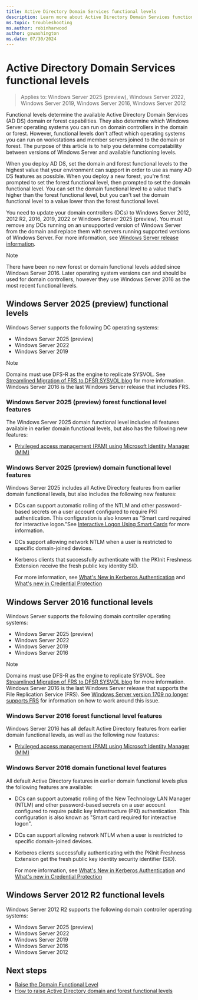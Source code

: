```yaml
---
title: Active Directory Domain Services functional levels
description: Learn more about Active Directory Domain Services functional levels in Windows Server
ms.topic: troubleshooting
ms.author: robinharwood
author: gswashington
ms.date: 07/30/2024
---
```

# Active Directory Domain Services functional levels

>Applies to: Windows Server 2025 (preview), Windows Server 2022, Windows Server 2019, Windows Server 2016, Windows Server 2012

Functional levels determine the available Active Directory Domain Services (AD DS) domain or forest capabilities. They also determine which Windows Server operating systems you can run on domain controllers in the domain or forest. However, functional levels don't affect which operating systems you can run on workstations and member servers joined to the domain or forest. The purpose of this article is to help you determine compatability between versions of Windows Server and available functioning levels.

When you deploy AD DS, set the domain and forest functional levels to the highest value that your environment can support in order to use as many AD DS features as possible. When you deploy a new forest, you're first prompted to set the forest functional level, then prompted to set the domain functional level. You can set the domain functional level to a value that's higher than the forest functional level, but you can't set the domain functional level to a value lower than the forest functional level.

You need to update your domain controllers (DCs) to Windows Server 2012, 2012 R2, 2016, 2019, 2022 or Windows Server 2025 (preview). You must remove any DCs running on an unsupported version of Windows Server from the domain and replace them with servers running supported versions of Windows Server. For more information, see [Windows Server release information](/windows-server/get-started/windows-server-release-info).

> [!NOTE]
> There have been no new forest or domain functional levels added since Windows Server 2016. Later operating system versions can and should be used for domain controllers, however they use Windows Server 2016 as the most recent functional levels.

## Windows Server 2025 (preview) functional levels

Windows Server supports the following DC operating systems:

- Windows Server 2025 (preview)
- Windows Server 2022
- Windows Server 2019

> [!NOTE]
> Domains must use DFS-R as the engine to replicate SYSVOL. See [Streamlined Migration of FRS to DFSR SYSVOL blog](https://techcommunity.microsoft.com/t5/storage-at-microsoft/streamlined-migration-of-frs-to-dfsr-sysvol/ba-p/425405) for more information. Windows Server 2016 is the last Windows Server release that includes FRS.

### Windows Server 2025 (preview) forest functional level features

The Windows Server 2025 domain functional level includes all features available in earlier domain functional levels, but also has the following new features:

- [Privileged access management (PAM) using Microsoft Identity Manager (MIM)](../whats-new-active-directory-domain-services.md#privileged-access-management)

### Windows Server 2025 (preview) domain functional level features

Windows Server 2025 includes all Active Directory features from earlier domain functional levels, but also includes the following new features:

- DCs can support automatic rolling of the NTLM and other password-based secrets on a user account configured to require PKI authentication. This configuration is also known as "Smart card required for interactive logon."See [Interactive Logon Using Smart Cards](https://learn.microsoft.com/en-us/openspecs/windows_protocols/ms-pkca/53dd48a1-8325-4c0f-971f-d8c538d07f96) for more information.
- DCs support allowing network NTLM when a user is restricted to specific domain-joined devices.
- Kerberos clients that successfully authenticate with the PKInit Freshness Extension receive the fresh public key identity SID.

    For more information, see [What's New in Kerberos Authentication](../../get-started/whats-new-in-windows-server-2016.md#kerberos-authentication) and [What's new in Credential Protection](../../security/credentials-protection-and-management/whats-new-in-credential-protection.md)

## Windows Server 2016 functional levels

Windows Server supports the following domain controller operating systems:

- Windows Server 2025 (preview)
- Windows Server 2022
- Windows Server 2019
- Windows Server 2016

> [!NOTE]
> Domains must use DFS-R as the engine to replicate SYSVOL. See [Streamlined Migration of FRS to DFSR SYSVOL blog](https://techcommunity.microsoft.com/t5/storage-at-microsoft/streamlined-migration-of-frs-to-dfsr-sysvol/ba-p/425405) for more information. Windows Server 2016 is the last Windows Server release that supports the File Replication Service (FRS). See [Windows Server version 1709 no longer supports FRS](../troubleshoot/windows-server/networking/windows-server-version-1709-no-longer-supports-frs) for information on how to work around this issue.

### Windows Server 2016 forest functional level features

Windows Server 2016 has all default Active Directory features from earlier domain functional levels, as well as the following new features:

- [Privileged access management (PAM) using Microsoft Identity Manager (MIM)](../whats-new-active-directory-domain-services.md#privileged-access-management)

### Windows Server 2016 domain functional level features

All default Active Directory features in earlier domain functional levels plus the following features are available:

- DCs can support automatic rolling of the New Technology LAN Manager (NTLM) and other password-based secrets on a user account configured to require public key infrastructure (PKI) authentication. This configuration is also known as "Smart card required for interactive logon".
- DCs can support allowing network NTLM when a user is restricted to specific domain-joined devices.
- Kerberos clients successfully authenticating with the PKInit Freshness Extension get the fresh public key identity security identifier (SID).

    For more information, see [What's New in Kerberos Authentication](../../get-started/whats-new-in-windows-server-2016.md#kerberos-authentication) and [What's new in Credential Protection](../../security/credentials-protection-and-management/whats-new-in-credential-protection.md)

## Windows Server 2012 R2 functional levels

Windows Server 2012 R2 supports the following domain controller operating systems:

- Windows Server 2025 (preview)
- Windows Server 2022
- Windows Server 2019
- Windows Server 2016
- Windows Server 2012

## Next steps

- [Raise the Domain Functional Level](/previous-versions/windows/it-pro/windows-server-2008-R2-and-2008/cc753104(v=ws.11))
- [How to raise Active Directory domain and forest functional levels](/raise-domain-forest-functional-levels?branch=pr-en-us-4776)